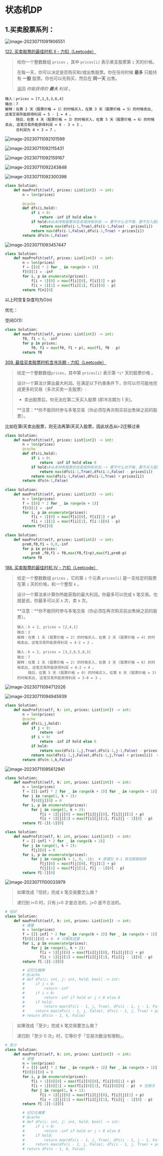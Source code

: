 # 状态机DP

## 1.买卖股票系列：

![image-20230711091906551](image-20230711091906551.png)

[122. 买卖股票的最佳时机 II - 力扣（Leetcode）](https://leetcode.cn/problems/best-time-to-buy-and-sell-stock-ii/)

> 给你一个整数数组 `prices` ，其中 `prices[i]` 表示某支股票第 `i` 天的价格。
>
> 在每一天，你可以决定是否购买和/或出售股票。你在任何时候 **最多** 只能持有 **一股** 股票。你也可以先购买，然后在 **同一天** 出售。
>
> 返回 *你能获得的 **最大** 利润* 。

```
输入：prices = [7,1,5,3,6,4]
输出：7
解释：在第 2 天（股票价格 = 1）的时候买入，在第 3 天（股票价格 = 5）的时候卖出, 这笔交易所能获得利润 = 5 - 1 = 4 。
     随后，在第 4 天（股票价格 = 3）的时候买入，在第 5 天（股票价格 = 6）的时候卖出, 这笔交易所能获得利润 = 6 - 3 = 3 。
     总利润为 4 + 3 = 7 。
```

![image-20230711092101599](image-20230711092101599.png)

![image-20230711092115431](image-20230711092115431.png)

![image-20230711092159167](image-20230711092159167.png)

![image-20230711092243848](image-20230711092243848.png)

![image-20230711092300398](image-20230711092300398.png)

```python
class Solution:
    def maxProfit(self, prices: List[int]) -> int:
        n = len(prices)
        
        @cache
        def dfs(i,hold):
            if i < 0:
                return -inf if hold else 0
            if hold:#从未持有股票状态变成持有状态--> 要不什么也不做，要不买入股票
                return max(dfs(i-1,True),dfs(i-1,False) - prices[i])
            return max(dfs(i-1,False),dfs(i-1,True) + prices[i])
        return dfs(n-1,False)
```

![image-20230711093457447](image-20230711093457447.png)

```python
class Solution:
    def maxProfit(self, prices: List[int]) -> int:
        n = len(prices)
        f = [[0] * 2 for _ in range(n + 1)]
        f[0][1] = -inf
        for i, p in enumerate(prices):
            f[i + 1][0] = max(f[i][0], f[i][1] + p)
            f[i + 1][1] = max(f[i][1], f[i][0] - p)
        return f[n][0]

```

以上时空复杂度均为O(n)

优化：

空间O(1):

```python
class Solution:
    def maxProfit(self, prices: List[int]) -> int:
        f0, f1 = 0, -inf
        for p in prices:
            f0, f1 = max(f0, f1 + p), max(f1, f0 - p)
        return f0
```

[309. 最佳买卖股票时机含冷冻期 - 力扣（Leetcode）](https://leetcode.cn/problems/best-time-to-buy-and-sell-stock-with-cooldown/description/)

> 给定一个整数数组`prices`，其中第 `prices[i]` 表示第 `*i*` 天的股票价格 。
>
> 设计一个算法计算出最大利润。在满足以下约束条件下，你可以尽可能地完成更多的交易（多次买卖一支股票）:
>
> - 卖出股票后，你无法在第二天买入股票 (即冷冻期为 1 天)。
>
> **注意：**你不能同时参与多笔交易（你必须在再次购买前出售掉之前的股票）。

比如在第i天卖出股票，则无法再第i天买入股票，因此状态从i-2迁移过来

```python
class Solution:
    def maxProfit(self, prices: List[int]) -> int:
        n = len(prices)
        @cache
        def dfs(i,hold):
            if i < 0:
                return -inf if hold else 0
            if hold:#从未持有股票状态变成持有状态--> 要不什么也不做，要不买入股票
                return max(dfs(i-1,True),dfs(i-2,False) - prices[i])
            return max(dfs(i-1,False),dfs(i-1,True) + prices[i])
        return dfs(n-1,False)
    
class Solution:
    def maxProfit(self, prices: List[int]) -> int:
        n = len(prices)
        f = [[0] * 2 for _ in range(n + 1)]
        f[0][1] = -inf
        for i, p in enumerate(prices):
            f[i + 1][0] = max(f[i][0], f[i][1] + p)
            f[i + 1][1] = max(f[i][1], f[i-1][0] - p)
        return f[n][0]
    
class Solution:
    def maxProfit(self, prices: List[int]) -> int:
        pre0,f0,f1 = 0,0,-inf
        for p in prices:
            pre0 ,f0,f1 = f0,max(f0,f1+p),max(f1,pre0-p)
        return f0
```



[188. 买卖股票的最佳时机 IV - 力扣（Leetcode）](https://leetcode.cn/problems/best-time-to-buy-and-sell-stock-iv/)

> 给定一个整数数组 `prices` ，它的第 `i` 个元素 `prices[i]` 是一支给定的股票在第 `i` 天的价格，和一个整型 `k` 。
>
> 设计一个算法来计算你所能获取的最大利润。你最多可以完成 `k` 笔交易。也就是说，你最多可以买 `k` 次，卖 `k` 次。
>
> **注意：**你不能同时参与多笔交易（你必须在再次购买前出售掉之前的股票）。
>
> ```
> 输入：k = 2, prices = [2,4,1]
> 输出：2
> 解释：在第 1 天 (股票价格 = 2) 的时候买入，在第 2 天 (股票价格 = 4) 的时候卖出，这笔交易所能获得利润 = 4-2 = 2 。
> ```
>
>  
>
> ```
> 输入：k = 2, prices = [3,2,6,5,0,3]
> 输出：7
> 解释：在第 2 天 (股票价格 = 2) 的时候买入，在第 3 天 (股票价格 = 6) 的时候卖出, 这笔交易所能获得利润 = 6-2 = 4 。
>      随后，在第 5 天 (股票价格 = 0) 的时候买入，在第 6 天 (股票价格 = 3) 的时候卖出, 这笔交易所能获得利润 = 3-0 = 3 。
> ```

![image-20230711094712026](image-20230711094712026.png)

![image-20230711094945939](image-20230711094945939.png)

```python
class Solution:
    def maxProfit(self, k: int, prices: List[int]) -> int:
        n = len(prices)
        @cache
        def dfs(i,j,hold):
            if j < 0:
                return -inf
            if i < 0:
                return -inf if hold else 0
            if hold:
                return max(dfs(i-1,j,True),dfs(i-1,j-1,False) - prices[i])  
            return max(dfs(i-1,j,False),dfs(i-1,j,True) + prices[i])  #j-1也可以写在这里
        return dfs(n-1,k,False)
```

![image-20230711095612941](image-20230711095612941.png)

```python
class Solution:
    def maxProfit(self, k: int, prices: List[int]) -> int:
        n = len(prices)
        f = [[[-inf] * 2 for _ in range(k + 2)] for _ in range(n + 1)]
        for j in range(1, k + 2):
            f[0][j][0] = 0
        for i, p in enumerate(prices):
            for j in range(1, k + 2):
                f[i + 1][j][0] = max(f[i][j][0], f[i][j][1] + p)
                f[i + 1][j][1] = max(f[i][j][1], f[i][j - 1][0] - p)
        return f[-1][-1][0]
```

```python
class Solution:
    def maxProfit(self, k: int, prices: List[int]) -> int:
        f = [[-inf] * 2 for _ in range(k + 2)]
        for j in range(1, k + 2):
            f[j][0] = 0
        for i, p in enumerate(prices):
            for j in range(k + 1, 0, -1):  # 原理见 0-1 背包那期视频
                f[j][0] = max(f[j][0], f[j][1] + p)
                f[j][1] = max(f[j][1], f[j - 1][0] - p)
        return f[-1][0]
```

![image-20230711100033979](image-20230711100033979.png)

> 如果改成「恰好」完成 k 笔交易要怎么做？
>
> 递归到 i<0 时，只有 j=0 才是合法的，j>0  是不合法的。

```python
# 恰好
class Solution:
    def maxProfit(self, k: int, prices: List[int]) -> int:
        # 递推
        n = len(prices)
        f = [[[-inf] * 2 for _ in range(k + 2)] for _ in range(n + 1)]
        f[0][1][0] = 0  # 只需改这里
        for i, p in enumerate(prices):
            for j in range(1, k + 2):
                f[i + 1][j][0] = max(f[i][j][0], f[i][j][1] + p)
                f[i + 1][j][1] = max(f[i][j][1], f[i][j - 1][0] - p)
        return f[-1][-1][0]

        # 记忆化搜索
        # @cache
        # def dfs(i: int, j: int, hold: bool) -> int:
        #     if j < 0:
        #         return -inf
        #     if i < 0:
        #         return -inf if hold or j > 0 else 0
        #     if hold:
        #         return max(dfs(i - 1, j, True), dfs(i - 1, j - 1, False) - prices[i])
        #     return max(dfs(i - 1, j, False), dfs(i - 1, j, True) + prices[i])
        # return dfs(n - 1, k, False)

```

> 如果改成「至少」完成 k 笔交易要怎么做？
>
> 递归到「至少 0 次」时，它等价于「交易次数没有限制」，

```python
# 至少
class Solution:
    def maxProfit(self, k: int, prices: List[int]) -> int:
        # 递推
        n = len(prices)
        f = [[[-inf] * 2 for _ in range(k + 1)] for _ in range(n + 1)]
        f[0][0][0] = 0
        for i, p in enumerate(prices):
            f[i + 1][0][0] = max(f[i][0][0], f[i][0][1] + p)
            f[i + 1][0][1] = max(f[i][0][1], f[i][0][0] - p)  # 无限次
            for j in range(1, k + 1):
                f[i + 1][j][0] = max(f[i][j][0], f[i][j][1] + p)
                f[i + 1][j][1] = max(f[i][j][1], f[i][j - 1][0] - p)
        return f[-1][-1][0]

        # 记忆化搜索
        # @cache
        # def dfs(i: int, j: int, hold: bool) -> int:
        #     if i < 0:
        #         return -inf if hold or j > 0 else 0
        #     if hold:
        #         return max(dfs(i - 1, j, True), dfs(i - 1, j - 1, False) - prices[i])
        #     return max(dfs(i - 1, j, False), dfs(i - 1, j, True) + prices[i])
        # return dfs(n - 1, k, False)
```

